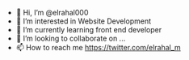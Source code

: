 - 👋 Hi, I’m @elrahal000
- 👀 I’m interested in Website Development
- 🌱 I’m currently learning front end developer
- 💞️ I’m looking to collaborate on ...
- 📫 How to reach me https://twitter.com/elrahal_m

<!---
elrahal000/elrahal000 is a ✨ special ✨ repository because its `README.md` (this file) appears on your GitHub profile.
You can click the Preview link to take a look at your changes.
--->
